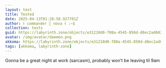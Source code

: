 ```yaml
---
layout: text
title: Texted
date: 2025-04-13T01:28:58.927701Z
author: ⸸ commander ░ nova ⸸ :~$
collection: texts
guid: https://labyrinth.zone/objects/e31210d0-708a-4545-850d-d8ec2ad60234
avatar: /img/avatar/daemon.png
akkoma: https://labyrinth.zone/objects/e31210d0-708a-4545-850d-d8ec2ad60234
tags: [akkoma, labyrinth-zone]
---
```


<p>Gonna be a great night at work (sarcasm), probably won’t be leaving til 9am</p>